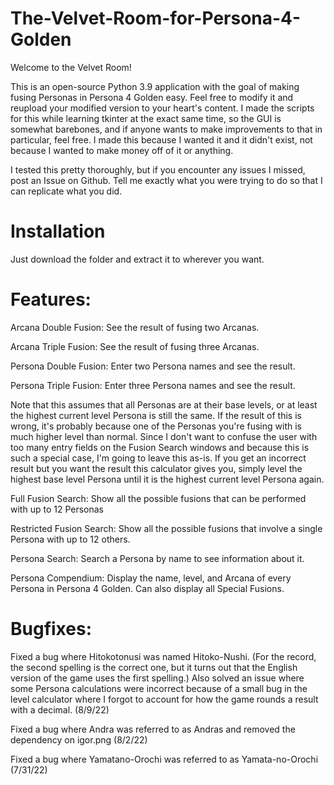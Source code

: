 # The-Velvet-Room-for-Persona-4-Golden
Welcome to the Velvet Room!

This is an open-source Python 3.9 application with the goal of making fusing Personas in Persona 4 Golden easy. Feel free to modify it and reupload your modified version to your heart's content. I made the scripts for this while learning tkinter at the exact same time, so the GUI is somewhat barebones, and if anyone wants to make improvements to that in particular, feel free. I made this because I wanted it and it didn't exist, not because I wanted to make money off of it or anything.

I tested this pretty thoroughly, but if you encounter any issues I missed, post an Issue on Github. Tell me exactly what you were trying to do so that I can replicate what you did.


Installation
============

Just download the folder and extract it to wherever you want.


Features:
=========

Arcana Double Fusion: See the result of fusing two Arcanas.

Arcana Triple Fusion: See the result of fusing three Arcanas.

Persona Double Fusion: Enter two Persona names and see the result.

Persona Triple Fusion: Enter three Persona names and see the result.

Note that this assumes that all Personas are at their base levels, or at least the highest current level Persona is still the same. If the result of this is wrong, it's probably because one of the Personas you're fusing with is much higher level than normal. Since I don't want to confuse the user with too many entry fields on the Fusion Search windows and because this is such a special case, I'm going to leave this as-is. If you get an incorrect result but you want the result this calculator gives you, simply level the highest base level Persona until it is the highest current level Persona again.

Full Fusion Search: Show all the possible fusions that can be performed with up to 12 Personas

Restricted Fusion Search: Show all the possible fusions that involve a single Persona with up to 12 others.

Persona Search: Search a Persona by name to see information about it.

Persona Compendium: Display the name, level, and Arcana of every Persona in Persona 4 Golden. Can also display all Special Fusions.

Bugfixes:
=======================
Fixed a bug where Hitokotonusi was named Hitoko-Nushi. (For the record, the second spelling is the correct one, but it turns out that the English version of the game uses the first spelling.) Also solved an issue where some Persona calculations were incorrect because of a small bug in the level calculator where I forgot to account for how the game rounds a result with a decimal. (8/9/22)

Fixed a bug where Andra was referred to as Andras and removed the dependency on igor.png (8/2/22)

Fixed a bug where Yamatano-Orochi was referred to as Yamata-no-Orochi (7/31/22)
